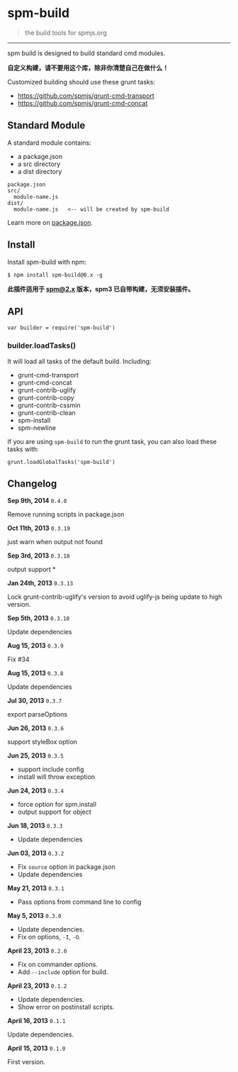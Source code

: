 # spm-build

> the build tools for spmjs.org

-----

spm build is designed to build standard cmd modules.

**自定义构建，请不要用这个库，除非你清楚自己在做什么！**

Customized building should use these grunt tasks:

- https://github.com/spmjs/grunt-cmd-transport
- https://github.com/spmjs/grunt-cmd-concat

## Standard Module

A standard module contains:

- a package.json
- a src directory
- a dist directory

```
package.json
src/
  module-name.js
dist/
  module-name.js   <-- will be created by spm-build
```

Learn more on [package.json](http://docs.spmjs.org/en/package).


## Install

Install spm-build with npm:

    $ npm install spm-build@0.x -g


**此插件适用于 [spm@2.x](https://github.com/spmjs/spm/tree/2.x) 版本，spm3 已自带构建，无须安装插件。**

## API

```
var builder = require('spm-build')
```

### builder.loadTasks()

It will load all tasks of the default build. Including:

- grunt-cmd-transport
- grunt-cmd-concat
- grunt-contrib-uglify
- grunt-contrib-copy
- grunt-contrib-cssmin
- grunt-contrib-clean
- spm-install
- spm-newline

If you are using `spm-build` to run the grunt task, you can also load these tasks with:

    grunt.loadGlobalTasks('spm-build')


## Changelog

**Sep 9th, 2014** `0.4.0`

Remove running scripts in package.json

**Oct 11th, 2013** `0.3.19`

just warn when output not found

**Sep 3rd, 2013** `0.3.18`

output support *

**Jan 24th, 2013** `0.3.13`

Lock grunt-contrib-uglify's version to avoid uglify-js being update to high version.

**Sep 5th, 2013** `0.3.10`

Update dependencies

**Aug 15, 2013** `0.3.9`

Fix #34

**Aug 15, 2013** `0.3.8`

Update dependencies

**Jul 30, 2013** `0.3.7`

export parseOptions

**Jun 26, 2013** `0.3.6`

support styleBox option

**Jun 25, 2013** `0.3.5`

- support include config
- install will throw exception

**Jun 24, 2013** `0.3.4`

- force option for spm.install
- output support for object

**Jun 18, 2013** `0.3.3`

- Update dependencies

**Jun 03, 2013** `0.3.2`

- Fix `source` option in package.json
- Update dependencies

**May 21, 2013** `0.3.1`

- Pass options from command line to config

**May 5, 2013** `0.3.0`

- Update dependencies.
- Fix on options, `-I`, `-O`.

**April 23, 2013** `0.2.0`

- Fix on commander options.
- Add `--include` option for build.

**April 23, 2013** `0.1.2`

- Update dependencies.
- Show error on postinstall scripts.

**April 16, 2013** `0.1.1`

Update dependencies.

**April 15, 2013** `0.1.0`

First version.
